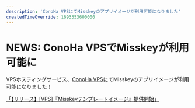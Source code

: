 ```yaml
---
description: 'ConoHa VPSにてMisskeyのアプリイメージが利用可能になりました'
createdTimeOverride: 1693353600000
---
```


# NEWS: ConoHa VPSでMisskeyが利用可能に

VPSホスティングサービス、[ConoHa VPS](https://www.conoha.jp/vps)にてMisskeyのアプリイメージが利用可能になりました！

[「【リリース】\[VPS\]『Misskeyテンプレートイメージ』提供開始」](https://www.conoha.jp/vps/news/?ap=2015053119)
